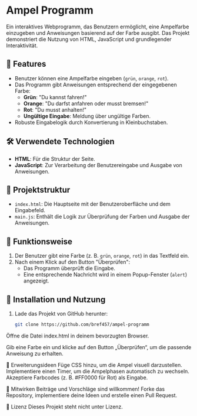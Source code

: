 # Ampel Programm

Ein interaktives Webprogramm, das Benutzern ermöglicht, eine Ampelfarbe einzugeben und Anweisungen basierend auf der Farbe ausgibt. 
Das Projekt demonstriert die Nutzung von HTML, JavaScript und grundlegender Interaktivität.

## 🚦 Features

- Benutzer können eine Ampelfarbe eingeben (`grün`, `orange`, `rot`).
- Das Programm gibt Anweisungen entsprechend der eingegebenen Farbe:
  - **Grün**: "Du kannst fahren!"
  - **Orange**: "Du darfst anfahren oder musst bremsen!"
  - **Rot**: "Du musst anhalten!"
  - **Ungültige Eingabe**: Meldung über ungültige Farben.
- Robuste Eingabelogik durch Konvertierung in Kleinbuchstaben.

## 🛠️ Verwendete Technologien

- **HTML**: Für die Struktur der Seite.
- **JavaScript**: Zur Verarbeitung der Benutzereingabe und Ausgabe von Anweisungen.

## 📁 Projektstruktur

- `index.html`: Die Hauptseite mit der Benutzeroberfläche und dem Eingabefeld.
- `main.js`: Enthält die Logik zur Überprüfung der Farben und Ausgabe der Anweisungen.

## 📖 Funktionsweise

1. Der Benutzer gibt eine Farbe (z. B. `grün`, `orange`, `rot`) in das Textfeld ein.
2. Nach einem Klick auf den Button "Überprüfen":
   - Das Programm überprüft die Eingabe.
   - Eine entsprechende Nachricht wird in einem Popup-Fenster (`alert`) angezeigt.

## 🚀 Installation und Nutzung

1. Lade das Projekt von GitHub herunter:
   ```bash
   git clone https://github.com/bref457/ampel-programm
   
Öffne die Datei index.html in deinem bevorzugten Browser.

Gib eine Farbe ein und klicke auf den Button „Überprüfen“, um die passende Anweisung zu erhalten.

🌟 Erweiterungsideen
Füge CSS hinzu, um die Ampel visuell darzustellen.
Implementiere einen Timer, um die Ampelphasen automatisch zu wechseln.
Akzeptiere Farbcodes (z. B. #FF0000 für Rot) als Eingabe.

🤝 Mitwirken
Beiträge und Vorschläge sind willkommen! Forke das Repository, implementiere deine Ideen und erstelle einen Pull Request.

📜 Lizenz
Dieses Projekt steht nicht unter Lizenz.
